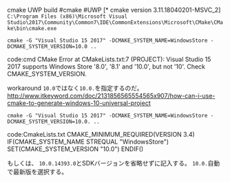 cmake UWP build
#cmake
#UWP
[* cmake version 3.11.18040201-MSVC_2]
`C:\Program Files (x86)\Microsoft Visual Studio\2017\Community\Common7\IDE\CommonExtensions\Microsoft\CMake\CMake\bin\cmake.exe`

`cmake -G "Visual Studio 15 2017" -DCMAKE_SYSTEM_NAME=WindowsStore -DCMAKE_SYSTEM_VERSION=10.0 ..`

code:cmd
	CMake Error at CMakeLists.txt:7 (PROJECT):
 	 Visual Studio 15 2017 supports Windows Store '8.0', '8.1' and '10.0', but
  	not '10'.  Check CMAKE_SYSTEM_VERSION.

workaround
`10.0`ではなく`10.0.`を指定するのだ。
	http://www.itkeyword.com/doc/2131856565554565x907/how-can-i-use-cmake-to-generate-windows-10-universal-project

`cmake -G "Visual Studio 15 2017" -DCMAKE_SYSTEM_NAME=WindowsStore -DCMAKE_SYSTEM_VERSION=10.0. ..`

code:CmakeLists.txt
	CMAKE_MINIMUM_REQUIRED(VERSION 3.4)
	IF(CMAKE_SYSTEM_NAME STREQUAL "WindowsStore")
    SET(CMAKE_SYSTEM_VERSION "10.0")
	ENDIF()

もしくは、
`10.0.14393.0`とSDKバージョンを省略せずに記入する。
`10.0.`自動で最新版を選択する。
